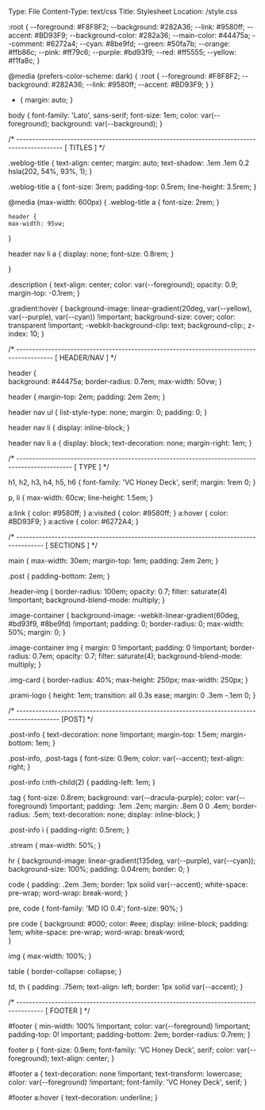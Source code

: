 Type: File
Content-Type: text/css
Title: Stylesheet
Location: /style.css

:root {
	--foreground: #F8F8F2;
	--background: #282A36;
	--link: #9580ff;
	--accent: #BD93F9;
	--background-color: #282a36;
  	--main-color: #44475a;
  	--comment: #6272a4;
  	--cyan: #8be9fd;
  	--green: #50fa7b;
  	--orange: #ffb86c;
  	--pink: #ff79c6;
  	--purple: #bd93f9;
  	--red: #ff5555;
  	--yellow: #f1fa8c;
}

@media (prefers-color-scheme: dark) {
	:root {
	--foreground: #F8F8F2;
	--background: #282A36;
	--link: #9580ff;
	--accent: #BD93F9;
	}
}

* {
	margin: auto;
}

body {
	font-family: 'Lato', sans-serif;
	font-size: 1em;
	color: var(--foreground);
	background: var(--background);
}


/* -------------------------------------------------------------------------------------------- [ TITLES ] */

.weblog-title {
	text-align: center;
	margin: auto;
	text-shadow: .1em .1em 0.2 hsla(202, 54%, 93%, 1);
}

.weblog-title a {
	font-size: 3rem;
	padding-top: 0.5rem;
	line-height: 3.5rem;
}

@media (max-width: 600px) {
  .weblog-title a {
    font-size: 2rem;
  }

	header {	
	max-width: 95vw;
}

  header nav li a {
	display: none;
	font-size: 0.8rem;
  }

}

.description {
	text-align: center;
	color: var(--foreground);
	opacity: 0.9;
	margin-top: -0.1rem;
}

.gradient:hover {
    background-image: linear-gradient(20deg, var(--yellow), var(--purple), var(--cyan)) !important;
	background-size: cover;
    color: transparent !important;
    -webkit-background-clip: text;
    background-clip:;
	z-index: 10;
}


/* ----------------------------------------------------------------------------------------- [ HEADER/NAV ] */

header {	
	background: #44475a;
	border-radius: 0.7em;
	max-width: 50vw;
}


header {
	margin-top: 2em;
	padding: 2em 2em;
}

header nav ul {
	list-style-type: none;
	margin: 0;
	padding: 0;
}

header nav li {
	display: inline-block;
}

header nav li a {
	display: block;
	text-decoration: none;
	margin-right: 1em;
}

/* ----------------------------------------------------------------------------------------------- [ TYPE ] */

h1, h2, h3, h4, h5, h6 {
	font-family: 'VC Honey Deck', serif;
	margin: 1rem 0;
}


p, li {
	max-width: 60cw;
	line-height: 1.5em;
}

a:link { color: #9580ff; }
a:visited { color: #9580ff; }
a:hover { color: #BD93F9; }
a:active { color: #6272A4; }


/* -------------------------------------------------------------------------------------- [ SECTIONS ] */


main {
    max-width: 30em;
	margin-top: 1em;
	padding: 2em 2em;
}

.post {
	padding-bottom: 2em;
}

.header-img {
  border-radius: 100em;
  opacity: 0.7;
  filter: saturate(4) !important;
  background-blend-mode: multiply;
}

.image-container {
	background-image: -webkit-linear-gradient(60deg, #bd93f9, #8be9fd) !important;
	padding: 0;
	border-radius: 0;
	max-width: 50%;
    margin: 0;
 }

.image-container img {
  margin: 0 !important;
  padding: 0 !important;
  border-radius: 0.7em;
  opacity: 0.7;
  filter: saturate(4);
  background-blend-mode: multiply;
}

.img-card {
	border-radius: 40%;
	max-height: 250px;
	max-width: 250px;
}

.prami-logo {
	height: 1em;
	transition: all 0.3s ease;
	margin: 0 .3em -.1em 0;
}

/* ------------------------------------------------------------------------------------------- [POST] */

.post-info {
    text-decoration: none !important;
	margin-top: 1.5em;
    margin-bottom: 1em;
}

.post-info, .post-tags {
	font-size: 0.9em;
	color: var(--accent);
	text-align: right;
}

.post-info i:nth-child(2) {
	padding-left: 1em;
}

.tag {
	font-size: 0.8rem;
    background: var(--dracula-purple);
	color: var(--foreground) !important;
	padding: .1em .2em;
	margin: .8em 0 0 .4em;
	border-radius: .5em;
	text-decoration: none;
	display: inline-block;
}

.post-info i {
	padding-right: 0.5rem;
}

.stream {
	max-width: 50%;
}

hr {
	background-image: linear-gradient(135deg, var(--purple), var(--cyan));
	background-size: 100%;
	padding: 0.04rem;
	border: 0;
}

code {
	padding: .2em .3em;
	border: 1px solid var(--accent);
	white-space: pre-wrap;
	word-wrap: break-word; 
}

pre, code {
	font-family: 'MD IO 0.4';
	font-size: 90%;
}

pre code {
	background: #000;
	color: #eee;
	display: inline-block;
	padding: 1em;
	white-space: pre-wrap;
	word-wrap: break-word;   
}

img {
	max-width: 100%;
}

table {
	border-collapse: collapse;
}

td, th {
	padding: .75em;
	text-align: left;
	border: 1px solid var(--accent);
}

/* -------------------------------------------------------------------------------------- [ FOOTER ] */

#footer {
	min-width: 100% !important;
	color: var(--foreground) !important;
	padding-top: 0! important;
	padding-bottom: 2em;
	border-radius: 0.7rem;
}

footer p {
	font-size: 0.9em;
	font-family: 'VC Honey Deck', serif;
	color: var(--foreground);
	text-align: center;
}

#footer a {
    text-decoration: none !important;
	text-transform: lowercase;
	color: var(--foreground) !important;
	font-family: 'VC Honey Deck', serif;
}

#footer a:hover {
	text-decoration: underline;
}